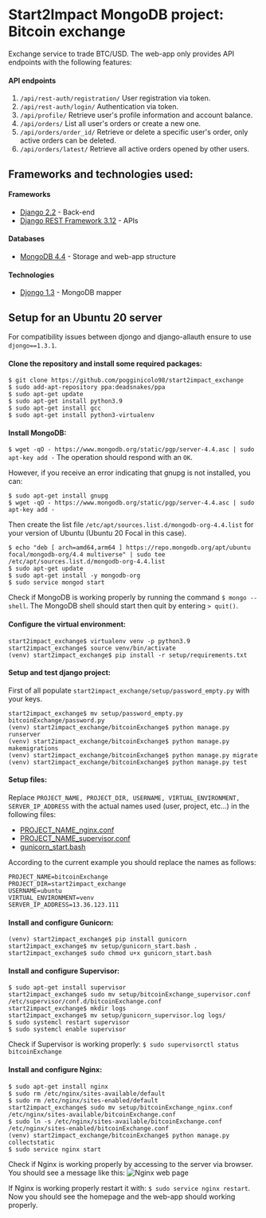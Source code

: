 # Start2Impact MongoDB project: Bitcoin exchange
Exchange service to trade BTC/USD.
The web-app only provides API endpoints with the following features:

#### API endpoints
1) ```/api/rest-auth/registration/``` User registration via token.
2) ```/api/rest-auth/login/``` Authentication via token.
3) ```/api/profile/``` Retrieve user's profile information and account balance.
4) ```/api/orders/``` List all user's orders or create a new one.
5) ```/api/orders/order_id/``` Retrieve or delete a specific user's order, only active orders can be deleted.
6) ```/api/orders/latest/``` Retrieve all active orders opened by other users.

## Frameworks and technologies used:
#### Frameworks
- [Django 2.2](https://docs.djangoproject.com/en/2.2/) - Back-end
- [Django REST Framework 3.12](https://www.django-rest-framework.org/) - APIs

#### Databases
- [MongoDB 4.4](https://docs.mongodb.com/v4.4/) - Storage and web-app structure

#### Technologies
- [Djongo 1.3](https://www.djongomapper.com/get-started/) - MongoDB mapper

## Setup for an Ubuntu 20 server
For compatibility issues between djongo and django-allauth ensure to use ```djongo==1.3.1```.

#### Clone the repository and install some required packages:
```
$ git clone https://github.com/pogginicolo98/start2impact_exchange
$ sudo add-apt-repository ppa:deadsnakes/ppa
$ sudo apt-get update
$ sudo apt-get install python3.9
$ sudo apt-get install gcc
$ sudo apt-get install python3-virtualenv
```

#### Install MongoDB:
```$ wget -qO - https://www.mongodb.org/static/pgp/server-4.4.asc | sudo apt-key add -```
The operation should respond with an ```OK```.

However, if you receive an error indicating that gnupg is not installed, you can:
```
$ sudo apt-get install gnupg
$ wget -qO - https://www.mongodb.org/static/pgp/server-4.4.asc | sudo apt-key add -
```

Then create the list file ```/etc/apt/sources.list.d/mongodb-org-4.4.list``` for your version of Ubuntu (Ubuntu 20 Focal in this case).
```
$ echo "deb [ arch=amd64,arm64 ] https://repo.mongodb.org/apt/ubuntu focal/mongodb-org/4.4 multiverse" | sudo tee /etc/apt/sources.list.d/mongodb-org-4.4.list
$ sudo apt-get update
$ sudo apt-get install -y mongodb-org
$ sudo service mongod start
```

Check if MongoDB is working properly by running the command ```$ mongo --shell```. The MongoDB shell should start then quit by entering ```> quit()```.

#### Configure the virtual environment:
```
start2impact_exchange$ virtualenv venv -p python3.9
start2impact_exchange$ source venv/bin/activate
(venv) start2impact_exchange$ pip install -r setup/requirements.txt
```

#### Setup and test django project:
First of all populate ```start2impact_exchange/setup/password_empty.py``` with your keys.
```
start2impact_exchange$ mv setup/password_empty.py bitcoinExchange/password.py
(venv) start2impact_exchange/bitcoinExchange$ python manage.py runserver
(venv) start2impact_exchange/bitcoinExchange$ python manage.py makemigrations
(venv) start2impact_exchange/bitcoinExchange$ python manage.py migrate
(venv) start2impact_exchange/bitcoinExchange$ python manage.py test
```

#### Setup files:
Replace ```PROJECT_NAME, PROJECT_DIR, USERNAME, VIRTUAL_ENVIRONMENT, SERVER_IP_ADDRESS``` with the actual names used (user, project, etc...) in the following files:
- [PROJECT_NAME_nginx.conf](https://github.com/pogginicolo98/start2impact_exchange/blob/master/setup/PROJECT_NAME_nginx.conf)
- [PROJECT_NAME_supervisor.conf](https://github.com/pogginicolo98/start2impact_exchange/blob/master/setup/PROJECT_NAME_supervisor.conf)
- [gunicorn_start.bash](https://github.com/pogginicolo98/start2impact_exchange/blob/master/setup/gunicorn_start.bash)

According to the current example you should replace the names as follows:
```
PROJECT_NAME=bitcoinExchange
PROJECT_DIR=start2impact_exchange
USERNAME=ubuntu
VIRTUAL_ENVIRONMENT=venv
SERVER_IP_ADDRESS=13.36.123.111
```

#### Install and configure Gunicorn:
```
(venv) start2impact_exchange$ pip install gunicorn
start2impact_exchange$ mv setup/gunicorn_start.bash .
start2impact_exchange$ sudo chmod u+x gunicorn_start.bash
```

#### Install and configure Supervisor:
```
$ sudo apt-get install supervisor
start2impact_exchange$ sudo mv setup/bitcoinExchange_supervisor.conf /etc/supervisor/conf.d/bitcoinExchange.conf
start2impact_exchange$ mkdir logs
start2impact_exchange$ mv setup/gunicorn_supervisor.log logs/
$ sudo systemcl restart supervisor
$ sudo systemcl enable supervisor
```
Check if Supervisor is working properly: ```$ sudo supervisorctl status bitcoinExchange```

#### Install and configure Nginx:
```
$ sudo apt-get install nginx
$ sudo rm /etc/nginx/sites-available/default
$ sudo rm /etc/nginx/sites-enabled/default
start2impact_exchange$ sudo mv setup/bitcoinExchange_nginx.conf /etc/nginx/sites-available/bitcoinExchange.conf
$ sudo ln -s /etc/nginx/sites-available/bitcoinExchange.conf /etc/nginx/sites-enabled/bitcoinExchange.conf
(venv) start2impact_exchange/bitcoinExchange$ python manage.py collectstatic
$ sudo service nginx start
```
Check if Nginx is working properly by accessing to the server via browser. You should see a message like this:
![Nginx web page](.images/nginx.png)

If Nginx is working properly restart it with: ```$ sudo service nginx restart```. Now you should see the homepage and the web-app should working properly.
